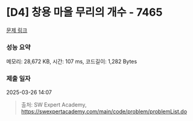 # [D4] 창용 마을 무리의 개수 - 7465 

[문제 링크](https://swexpertacademy.com/main/code/problem/problemDetail.do?contestProbId=AWngfZVa9XwDFAQU) 

### 성능 요약

메모리: 28,672 KB, 시간: 107 ms, 코드길이: 1,282 Bytes

### 제출 일자

2025-03-26 14:07



> 출처: SW Expert Academy, https://swexpertacademy.com/main/code/problem/problemList.do